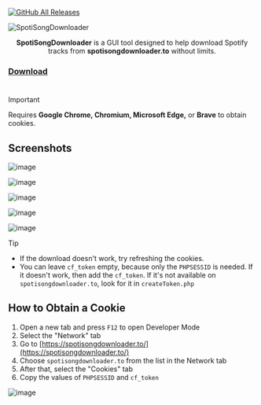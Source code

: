 [![GitHub All Releases](https://img.shields.io/github/downloads/afkarxyz/SpotiSongDownloader/total?style=for-the-badge)](https://github.com/afkarxyz/SpotiSongDownloader/releases)

![SpotiSongDownloader](https://github.com/user-attachments/assets/3c17df36-86d0-490b-b32d-d57ac691f48e)

<div align="center">
<b>SpotiSongDownloader</b> is a GUI tool designed to help download Spotify tracks from <b>spotisongdownloader.to</b> without limits.
</div>

### [Download](https://github.com/afkarxyz/SpotiSongDownloader/releases/download/v3.6/SpotiSongDownloader.exe)

#

> [!Important]
Requires **Google Chrome, Chromium, Microsoft Edge,** or **Brave** to obtain cookies.

## Screenshots

![image](https://github.com/user-attachments/assets/426607c0-da2c-4b8c-9c88-c64159de77cc)

![image](https://github.com/user-attachments/assets/4f5ca0ac-20a0-4091-9f71-04d217d32714)

![image](https://github.com/user-attachments/assets/51413c09-b4e8-4384-887e-5c26eff437a6)

![image](https://github.com/user-attachments/assets/cd65a137-2444-4e6d-9e57-e17be17fdb57)

![image](https://github.com/user-attachments/assets/11013730-cb0b-4125-9b15-4c40f47fea7e)

> [!Tip]
> - If the download doesn't work, try refreshing the cookies.
> - You can leave `cf_token` empty, because only the `PHPSESSID` is needed. If it doesn't work, then add the `cf_token`. If it's not available on `spotisongdownloader.to`, look for it in `createToken.php`

## How to Obtain a Cookie

1. Open a new tab and press `F12` to open Developer Mode
2. Select the "Network" tab
3. Go to [https://spotisongdownloader.to/](https://spotisongdownloader.to/)
4. Choose `spotisongdownloader.to` from the list in the Network tab
5. After that, select the "Cookies" tab
6. Copy the values of `PHPSESSID` and `cf_token`

![image](https://github.com/user-attachments/assets/a01d04b4-8b70-4eb7-b635-618effe9ae71)
